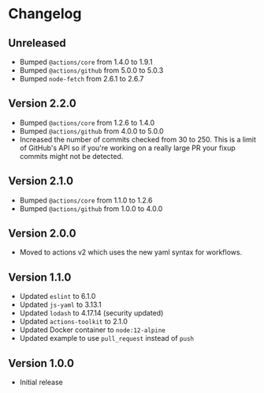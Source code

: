 # Changelog

## Unreleased

-   Bumped `@actions/core` from 1.4.0 to 1.9.1
-   Bumped `@actions/github` from 5.0.0 to 5.0.3
-   Bumped `node-fetch` from 2.6.1 to 2.6.7

## Version 2.2.0

-   Bumped `@actions/core` from 1.2.6 to 1.4.0
-   Bumped `@actions/github` from 4.0.0 to 5.0.0
-   Increased the number of commits checked from 30 to 250. This is a limit of GitHub's API so if you're working on a really large PR your fixup commits might not be detected.

## Version 2.1.0

-   Bumped `@actions/core` from 1.1.0 to 1.2.6
-   Bumped `@actions/github` from 1.0.0 to 4.0.0

## Version 2.0.0

-   Moved to actions v2 which uses the new yaml syntax for workflows.

## Version 1.1.0

-   Updated `eslint` to 6.1.0
-   Updated `js-yaml` to 3.13.1
-   Updated `lodash` to 4.17.14 (security updated)
-   Updated `actions-toolkit` to 2.1.0
-   Updated Docker container to `node:12-alpine`
-   Updated example to use `pull_request` instead of `push`

## Version 1.0.0

-   Initial release
